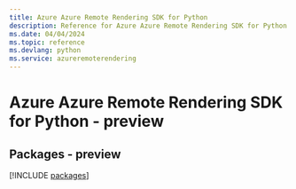 ```yaml
---
title: Azure Azure Remote Rendering SDK for Python
description: Reference for Azure Azure Remote Rendering SDK for Python
ms.date: 04/04/2024
ms.topic: reference
ms.devlang: python
ms.service: azureremoterendering
---
```

# Azure Azure Remote Rendering SDK for Python - preview
## Packages - preview
[!INCLUDE [packages](azure-remote-rendering-index.md)]